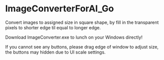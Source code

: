 # ImageConverterForAI_Go
Convert images to assigned size in square shape, by fill in the transparent pixels to shorter edge til equal to longer edge. 

Download ImageConverter.exe to lunch on your Windows directly! 

If you cannot see any buttons, please drag edge of window to adjust size, the buttons may hidden due to UI scale settings. 

